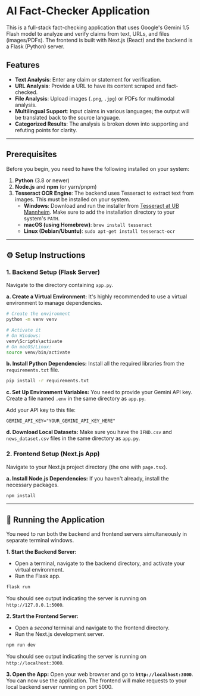# AI Fact-Checker Application

This is a full-stack fact-checking application that uses Google's Gemini 1.5 Flash model to analyze and verify claims from text, URLs, and files (images/PDFs). The frontend is built with Next.js (React) and the backend is a Flask (Python) server.

## Features

-   **Text Analysis**: Enter any claim or statement for verification.
-   **URL Analysis**: Provide a URL to have its content scraped and fact-checked.
-   **File Analysis**: Upload images (`.png`, `.jpg`) or PDFs for multimodal analysis.
-   **Multilingual Support**: Input claims in various languages; the output will be translated back to the source language.
-   **Categorized Results**: The analysis is broken down into supporting and refuting points for clarity.

---

##  Prerequisites

Before you begin, you need to have the following installed on your system:

1.  **Python** (3.8 or newer)
2.  **Node.js** and **npm** (or yarn/pnpm)
3.  **Tesseract OCR Engine**: The backend uses Tesseract to extract text from images. This must be installed on your system.
    -   **Windows**: Download and run the installer from [Tesseract at UB Mannheim](https://github.com/UB-Mannheim/tesseract/wiki). Make sure to add the installation directory to your system's `PATH`.
    -   **macOS (using Homebrew)**: `brew install tesseract`
    -   **Linux (Debian/Ubuntu)**: `sudo apt-get install tesseract-ocr`

---

## ⚙️ Setup Instructions

### 1. Backend Setup (Flask Server)

Navigate to the directory containing `app.py`.

**a. Create a Virtual Environment:**
It's highly recommended to use a virtual environment to manage dependencies.

```bash
# Create the environment
python -m venv venv

# Activate it
# On Windows:
venv\Scripts\activate
# On macOS/Linux:
source venv/bin/activate
```

**b. Install Python Dependencies:**
Install all the required libraries from the `requirements.txt` file.

```bash
pip install -r requirements.txt
```

**c. Set Up Environment Variables:**
You need to provide your Gemini API key. Create a file named `.env` in the same directory as `app.py`.

Add your API key to this file:

```env
GEMINI_API_KEY="YOUR_GEMINI_API_KEY_HERE"
```

**d. Download Local Datasets:**
Make sure you have the `IFND.csv` and `news_dataset.csv` files in the same directory as `app.py`.

### 2. Frontend Setup (Next.js App)

Navigate to your Next.js project directory (the one with `page.tsx`).

**a. Install Node.js Dependencies:**
If you haven't already, install the necessary packages.

```bash
npm install
```

---

## 🚀 Running the Application

You need to run both the backend and frontend servers simultaneously in separate terminal windows.

**1. Start the Backend Server:**
- Open a terminal, navigate to the backend directory, and activate your virtual environment.
- Run the Flask app.

```bash
flask run
```
You should see output indicating the server is running on `http://127.0.0.1:5000`.

**2. Start the Frontend Server:**
- Open a *second* terminal and navigate to the frontend directory.
- Run the Next.js development server.

```bash
npm run dev
```
You should see output indicating the server is running on `http://localhost:3000`.

**3. Open the App:**
Open your web browser and go to **`http://localhost:3000`**. You can now use the application. The frontend will make requests to your local backend server running on port 5000.